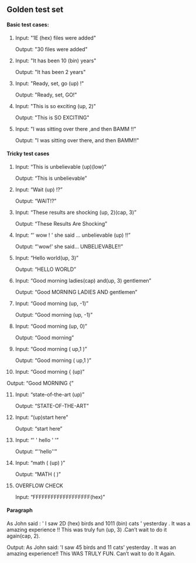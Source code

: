 
<h2>Golden test set</h2>

<h4>Basic test cases:</h4>

1.	Input: "1E (hex) files were added"

    Output: "30 files were added"

2.	Input: "It has been 10 (bin) years"

    Output: "It has been 2 years"

3.	Input: "Ready, set, go (up) !"

    Output: "Ready, set, GO!"

4.	Input: "This is so exciting (up, 2)"

    Output: "This is SO EXCITING"

5.	Input: "I was sitting over there ,and then BAMM !!"

    Output: "I was sitting over there, and then BAMM!!"




<h4>Tricky test cases</h4>

1.	Input: “This is unbelievable (up)(low)”

    Output: “This is unbelievable”

2.	Input: “Wait (up) !?”

    Output: “WAIT!?”

3.	Input: “These results are shocking (up, 2)(cap, 3)”

    Output: “These Results Are Shocking”

4.	Input: “' wow ! ' she said ... unbelievable (up) !!”

    Output: “'wow!' she said... UNBELIEVABLE!!”

5.	Input: “Hello world(up, 3)”

    Output: “HELLO WORLD”

6.  Input: “Good morning ladies(cap) and(up, 3) gentlemen”

    Output: “Good MORNING LADIES AND gentlemen”

7. Input: “Good morning (up, -1)”

   Output: “Good morning (up, -1)”

8. Input: “Good morning (up, 0)”

   Output: “Good morning”

9. Input: “Good morning (  up,1     )”

   Output: “Good morning (  up,1    )”

10. Input: “Good morning { (up)”

   Output: “Good MORNING {”

11. Input: “state-of-the-art (up)”

    Output: “STATE-OF-THE-ART”

12. Input: “(up)start here”

    Output: “start here”

13. Input: “'  '    hello    '  '”

    Output: “''hello''”

14. Input: “math ( (up) )”

    Output: “MATH (  )”

15. OVERFLOW CHECK

    Input: “FFFFFFFFFFFFFFFFFFF(hex)”







<h4>Paragraph</h4>

As John said : ' I saw 2D (hex) birds and 1011 (bin) cats ' yesterday . It was a amazing experience !! This was truly fun (up, 3) .Can’t wait to do it again(cap, 2).


Output: As John said: 'I saw 45 birds and 11 cats' yesterday . It was an amazing experience!! This WAS TRULY FUN. Can’t wait to do It Again.
